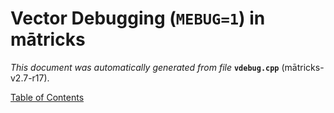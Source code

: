
# Vector Debugging (`MEBUG=1`) in mātricks
_This document was automatically generated from file_ **`vdebug.cpp`** (mātricks-v2.7-r17).


[Table of Contents](README.md)
